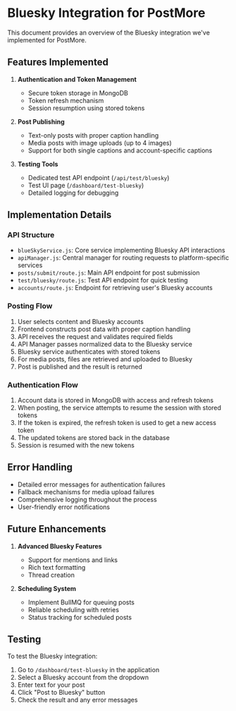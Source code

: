 # Bluesky Integration for PostMore

This document provides an overview of the Bluesky integration we've implemented for PostMore.

## Features Implemented

1. **Authentication and Token Management**

   - Secure token storage in MongoDB
   - Token refresh mechanism
   - Session resumption using stored tokens

2. **Post Publishing**

   - Text-only posts with proper caption handling
   - Media posts with image uploads (up to 4 images)
   - Support for both single captions and account-specific captions

3. **Testing Tools**
   - Dedicated test API endpoint (`/api/test/bluesky`)
   - Test UI page (`/dashboard/test-bluesky`)
   - Detailed logging for debugging

## Implementation Details

### API Structure

- `blueSkyService.js`: Core service implementing Bluesky API interactions
- `apiManager.js`: Central manager for routing requests to platform-specific services
- `posts/submit/route.js`: Main API endpoint for post submission
- `test/bluesky/route.js`: Test API endpoint for quick testing
- `accounts/route.js`: Endpoint for retrieving user's Bluesky accounts

### Posting Flow

1. User selects content and Bluesky accounts
2. Frontend constructs post data with proper caption handling
3. API receives the request and validates required fields
4. API Manager passes normalized data to the Bluesky service
5. Bluesky service authenticates with stored tokens
6. For media posts, files are retrieved and uploaded to Bluesky
7. Post is published and the result is returned

### Authentication Flow

1. Account data is stored in MongoDB with access and refresh tokens
2. When posting, the service attempts to resume the session with stored tokens
3. If the token is expired, the refresh token is used to get a new access token
4. The updated tokens are stored back in the database
5. Session is resumed with the new tokens

## Error Handling

- Detailed error messages for authentication failures
- Fallback mechanisms for media upload failures
- Comprehensive logging throughout the process
- User-friendly error notifications

## Future Enhancements

1. **Advanced Bluesky Features**

   - Support for mentions and links
   - Rich text formatting
   - Thread creation

2. **Scheduling System**
   - Implement BullMQ for queuing posts
   - Reliable scheduling with retries
   - Status tracking for scheduled posts

## Testing

To test the Bluesky integration:

1. Go to `/dashboard/test-bluesky` in the application
2. Select a Bluesky account from the dropdown
3. Enter text for your post
4. Click "Post to Bluesky" button
5. Check the result and any error messages
